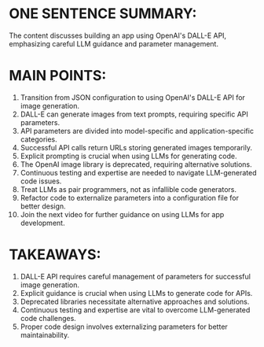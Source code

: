 # ONE SENTENCE SUMMARY:

The content discusses building an app using OpenAI's DALL-E API, emphasizing careful LLM guidance and parameter management.

# MAIN POINTS:

1. Transition from JSON configuration to using OpenAI's DALL-E API for image generation.
2. DALL-E can generate images from text prompts, requiring specific API parameters.
3. API parameters are divided into model-specific and application-specific categories.
4. Successful API calls return URLs storing generated images temporarily.
5. Explicit prompting is crucial when using LLMs for generating code.
6. The OpenAI image library is deprecated, requiring alternative solutions.
7. Continuous testing and expertise are needed to navigate LLM-generated code issues.
8. Treat LLMs as pair programmers, not as infallible code generators.
9. Refactor code to externalize parameters into a configuration file for better design.
10. Join the next video for further guidance on using LLMs for app development.

# TAKEAWAYS:

1. DALL-E API requires careful management of parameters for successful image generation.
2. Explicit guidance is crucial when using LLMs to generate code for APIs.
3. Deprecated libraries necessitate alternative approaches and solutions.
4. Continuous testing and expertise are vital to overcome LLM-generated code challenges.
5. Proper code design involves externalizing parameters for better maintainability.
